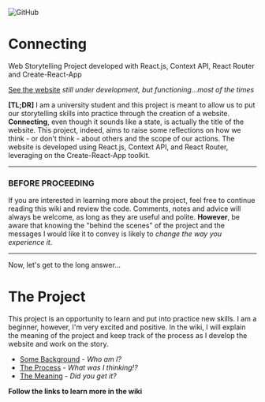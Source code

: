 ![GitHub](https://img.shields.io/github/license/LeonardoMussatto/Connecting?style=flat-square) 

# Connecting
Web Storytelling Project developed with React.js, Context API, React Router and Create-React-App

[See the website](https://leonardomussatto.github.io/Connecting/) _still under development, but functioning...most of the times_

**[TL;DR]**
I am a university student and this project is meant to allow us to put our storytelling skills into practice through the creation of a website. **Connecting**, even though it sounds like a state, is actually the title of the website. This project, indeed, aims to raise some reflections on how we think - or don't think - about others and the scope of our actions. The website is developed using React.js, Context API, and React Router, leveraging on the Create-React-App toolkit.

***
### BEFORE PROCEEDING
If you are interested in learning more about the project, feel free to continue reading this wiki and review the code. Comments, notes and advice will always be welcome, as long as they are useful and polite.
**However**, be aware that knowing the "behind the scenes" of the project and the messages I would like it to convey is likely to _change the way you experience it_.
***

Now, let's get to the long answer...

# The Project
This project is an opportunity to learn and put into practice new skills. I am a beginner, however, I'm very excited and positive.
In the wiki, I will explain the meaning of the project and keep track of the process as I develop the website and work on the story.

- [Some Background](https://github.com/LeonardoMussatto/Connecting/wiki/Some-Background) - _Who am I?_
- [The Process](https://github.com/LeonardoMussatto/Connecting/wiki/The-Process) - _What was I thinking!?_
- [The Meaning](https://github.com/LeonardoMussatto/Connecting/wiki/Home#the-meaning) - _Did you get it?_

**Follow the links to learn more in the wiki**
